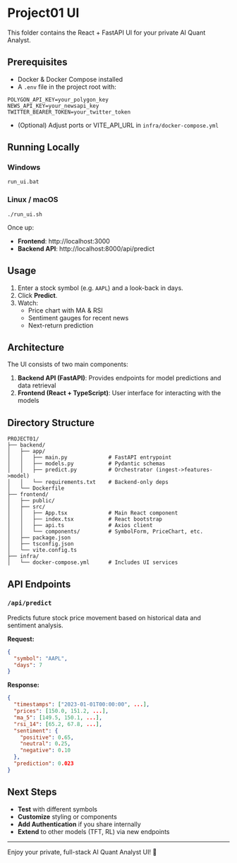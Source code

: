 # Project01 UI

This folder contains the React + FastAPI UI for your private AI Quant Analyst.

## Prerequisites

- Docker & Docker Compose installed
- A `.env` file in the project root with:

```
POLYGON_API_KEY=your_polygon_key
NEWS_API_KEY=your_newsapi_key
TWITTER_BEARER_TOKEN=your_twitter_token
```

- (Optional) Adjust ports or VITE_API_URL in `infra/docker-compose.yml`

## Running Locally

### Windows

```
run_ui.bat
```

### Linux / macOS

```
./run_ui.sh
```

Once up:

- **Frontend**: http://localhost:3000
- **Backend API**: http://localhost:8000/api/predict

## Usage

1. Enter a stock symbol (e.g. `AAPL`) and a look-back in days.
2. Click **Predict**.
3. Watch:
   - Price chart with MA & RSI
   - Sentiment gauges for recent news
   - Next-return prediction

## Architecture

The UI consists of two main components:

1. **Backend API (FastAPI)**: Provides endpoints for model predictions and data retrieval
2. **Frontend (React + TypeScript)**: User interface for interacting with the models

## Directory Structure

```
PROJECT01/
├── backend/
│   ├── app/
│   │   ├── main.py             # FastAPI entrypoint
│   │   ├── models.py           # Pydantic schemas
│   │   ├── predict.py          # Orchestrator (ingest->features->model)
│   │   └── requirements.txt    # Backend-only deps
│   └── Dockerfile
├── frontend/
│   ├── public/
│   ├── src/
│   │   ├── App.tsx             # Main React component
│   │   ├── index.tsx           # React bootstrap
│   │   ├── api.ts              # Axios client
│   │   └── components/         # SymbolForm, PriceChart, etc.
│   ├── package.json
│   ├── tsconfig.json
│   └── vite.config.ts
├── infra/
│   └── docker-compose.yml      # Includes UI services
```

## API Endpoints

### `/api/predict`

Predicts future stock price movement based on historical data and sentiment analysis.

**Request:**

```json
{
  "symbol": "AAPL",
  "days": 7
}
```

**Response:**

```json
{
  "timestamps": ["2023-01-01T00:00:00", ...],
  "prices": [150.0, 151.2, ...],
  "ma_5": [149.5, 150.1, ...],
  "rsi_14": [65.2, 67.8, ...],
  "sentiment": {
    "positive": 0.65,
    "neutral": 0.25,
    "negative": 0.10
  },
  "prediction": 0.023
}
```

## Next Steps

- **Test** with different symbols
- **Customize** styling or components
- **Add Authentication** if you share internally
- **Extend** to other models (TFT, RL) via new endpoints

---

Enjoy your private, full-stack AI Quant Analyst UI! 🚀
